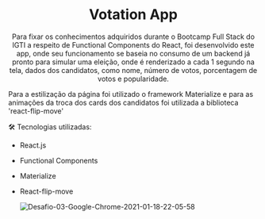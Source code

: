 <h1 align='center'>Votation App</h1>

<p align='center'>Para fixar os conhecimentos adquiridos durante o Bootcamp Full Stack do IGTI a respeito de Functional Components do React, foi desenvolvido este app, onde seu funcionamento se baseia no consumo de um backend já pronto para simular uma eleição, onde é renderizado a cada 1 segundo na tela, dados dos candidatos, como nome, número de votos, porcentagem de votos e popularidade.


Para a estilização da página foi utilizado o framework Materialize e para as animações da troca dos cards dos candidatos foi utilizada a biblioteca 'react-flip-move' 



:hammer_and_wrench: Tecnologias utilizadas:

- React.js

- Functional Components

- Materialize

- React-flip-move

  ![Desafio-03-Google-Chrome-2021-01-18-22-05-58](https://user-images.githubusercontent.com/30630150/104976310-aff96880-59db-11eb-98ae-3c35be7bdf6d.gif)

